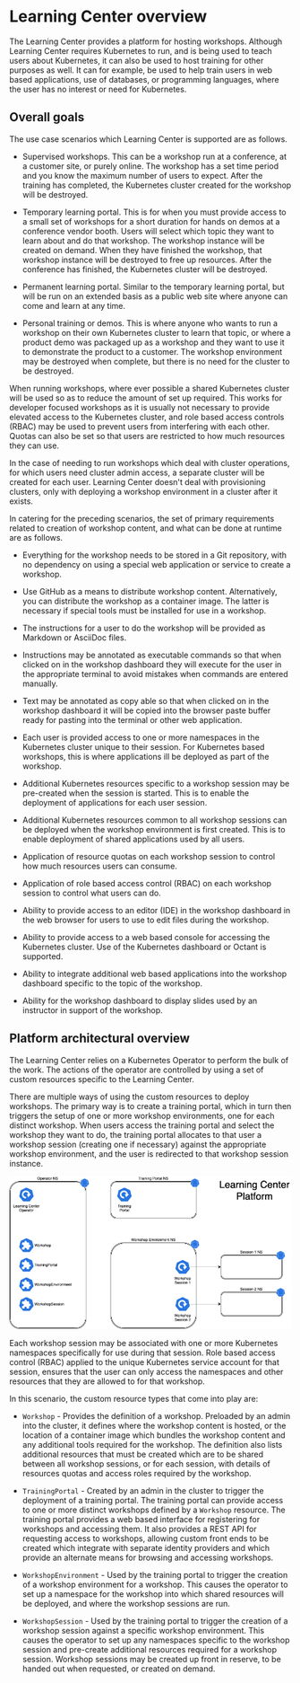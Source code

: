 # Learning Center overview

The Learning Center provides a platform for hosting workshops. Although Learning Center requires
Kubernetes to run, and is being used to teach users about Kubernetes, it can also be used to host training for other
purposes as well. It can for example, be used to help train users in web based applications, use of databases, or
programming languages, where the user has no interest or need for Kubernetes.


## <a id="learning center goals"></a>Overall goals

The use case scenarios which Learning Center is supported are as follows.

- Supervised workshops. This can be a workshop run at a conference, at a customer site, or purely online.
  The workshop has a set time period and you know the maximum number of users to expect. After the training has
  completed, the Kubernetes cluster created for the workshop will be destroyed.

- Temporary learning portal. This is for when you must provide access to a small set of workshops for a short duration for hands on demos at a conference vendor booth. Users will select which topic they want to learn about and do that workshop. The workshop instance will be created on demand. When they have finished the workshop, that workshop instance will be destroyed to free up resources. After the conference has finished, the Kubernetes cluster will be destroyed.

- Permanent learning portal. Similar to the temporary learning portal, but will be run on an extended basis as a public
  web site where anyone can come and learn at any time.

- Personal training or demos. This is where anyone who wants to run a workshop on their own Kubernetes cluster to learn that
  topic, or where a product demo was packaged up as a workshop and they want to use it to demonstrate the product to a
  customer. The workshop environment may be destroyed when complete, but there is no need for the cluster to be destroyed.

When running workshops, where ever possible a shared Kubernetes cluster will be used so as to reduce the amount of set
up required. This works for developer focused workshops as it is usually not necessary to provide elevated access to the
Kubernetes cluster, and role based access controls (RBAC) may be used to prevent users from interfering with each other.
Quotas can also be set so that users are restricted to how much resources they can use.

In the case of needing to run workshops which deal with cluster operations, for which users need cluster admin access,
a separate cluster will be created for each user. Learning Center doesn't deal with provisioning clusters, only with
deploying a workshop environment in a cluster after it exists.

In catering for the preceding scenarios, the set of primary requirements related to creation of workshop content,
and what can be done at runtime are as follows.

- Everything for the workshop needs to be stored in a Git repository, with no dependency on using a special
  web application or service to create a workshop.

- Use GitHub as a means to distribute workshop content. Alternatively, you can distribute the workshop as a
  container image. The latter is necessary if special tools must be installed for use in a workshop.

- The instructions for a user to do the workshop will be provided as Markdown or AsciiDoc files.

- Instructions may be annotated as executable commands so that when clicked on in the workshop dashboard they will execute for the user in the appropriate terminal to avoid mistakes when commands are entered manually.

- Text may be annotated as copy able so that when clicked on in the workshop dashboard it will be copied into the
  browser paste buffer ready for pasting into the terminal or other web application.

- Each user is provided access to one or more namespaces in the Kubernetes cluster unique to their session. For Kubernetes based workshops, this is where applications ill be deployed as part of the workshop.

- Additional Kubernetes resources specific to a workshop session may be pre-created when the session is started. This is to enable the deployment of applications for each user session.

- Additional Kubernetes resources common to all workshop sessions can be deployed when the workshop environment
  is first created. This is to enable deployment of shared applications used by all users.

- Application of resource quotas on each workshop session to control how much resources users can consume.

- Application of role based access control (RBAC) on each workshop session to control what users can do.

- Ability to provide access to an editor (IDE) in the workshop dashboard in the web browser for users to use to edit
  files during the workshop.

- Ability to provide access to a web based console for accessing the Kubernetes cluster. Use of the Kubernetes dashboard
  or Octant is supported.

- Ability to integrate additional web based applications into the workshop dashboard specific to the topic of the workshop.

- Ability for the workshop dashboard to display slides used by an instructor in support of the workshop.

## <a id="learning center platform overview"></a>Platform architectural overview

The Learning Center relies on a Kubernetes Operator to perform the bulk of the work. The actions of the operator are
controlled by using a set of custom resources specific to the Learning Center.

There are multiple ways of using the custom resources to deploy workshops. The primary way is to create a training
portal, which in turn then triggers the setup of one or more workshop environments, one for each distinct workshop.
When users access the training portal and select the workshop they want to do, the training portal allocates to that
user a workshop session (creating one if necessary) against the appropriate workshop environment, and the user is
redirected to that workshop session instance.

![Architectural overview](images/architectural-overview.png)

Each workshop session may be associated with one or more Kubernetes namespaces specifically for use during that session.
Role based access control (RBAC) applied to the unique Kubernetes service account for that session, ensures that the
user can only access the namespaces and other resources that they are allowed to for that workshop.

In this scenario, the custom resource types that come into play are:

- ``Workshop`` - Provides the definition of a workshop. Preloaded by an admin into the cluster, it defines
  where the workshop content is hosted, or the location of a container image which bundles the workshop content and any
  additional tools required for the workshop. The definition also lists additional resources that must be created
  which are to be shared between all workshop sessions, or for each session, with details of resources quotas and
  access roles required by the workshop.

- ``TrainingPortal`` - Created by an admin in the cluster to trigger the deployment of a training portal. The
  training portal can provide access to one or more distinct workshops defined by a ``Workshop`` resource. The training
  portal provides a web based interface for registering for workshops and accessing them. It also provides a REST API
  for requesting access to workshops, allowing custom front ends to be created which integrate with separate identity
  providers and which provide an alternate means for browsing and accessing workshops.

- ``WorkshopEnvironment`` - Used by the training portal to trigger the creation of a workshop environment for a
  workshop. This causes the operator to set up a namespace for the workshop into which shared resources will be deployed,
  and where the workshop sessions are run.

- ``WorkshopSession`` - Used by the training portal to trigger the creation of a workshop session against a specific
  workshop environment. This causes the operator to set up any namespaces specific to the workshop session and pre-create
  additional resources required for a workshop session. Workshop sessions may be created up front in reserve, to be  handed out when requested, or  created on demand.
